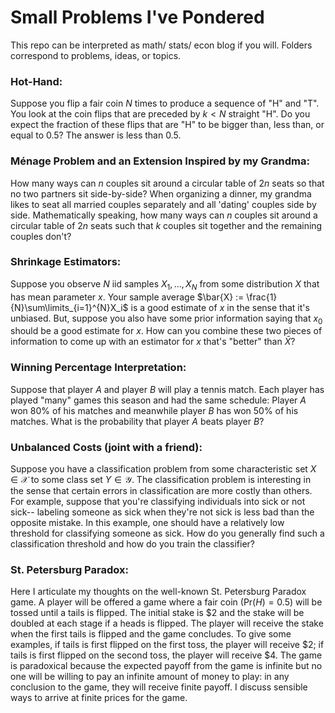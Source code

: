 # Small Problems I've Pondered

This repo can be interpreted as math/ stats/ econ blog if you will. Folders correspond to problems, ideas, or topics.

### Hot-Hand:

Suppose you flip a fair coin $N$ times to produce a sequence of "H" and "T". You look at the coin flips that are preceded by $k < N$ straight "H". Do you expect the fraction of these flips that are "H" to be bigger than, less than, or equal to $0.5$? The answer is less than $0.5$.

### Ménage Problem and an Extension Inspired by my Grandma: 

How many ways can $n$ couples sit around a circular table of $2n$ seats so that no two partners sit side-by-side? When organizing a dinner, my grandma likes to seat all married couples separately and all 'dating' couples side by side. Mathematically speaking, how many ways can $n$ couples sit around a circular table of $2n$ seats such that $k$ couples sit together and the remaining couples don't?

### Shrinkage Estimators:

Suppose you observe $N$ iid samples $X_1,...,X_N$ from some distribution $X$ that has mean parameter $x$. Your sample average $\bar{X} := \frac{1}{N}\sum\limits_{i=1}^{N}X_i$ is a good estimate of $x$ in the sense that it's unbiased. But, suppose you also have some prior information saying that $x_0$ should be a good estimate for $x$. How can you combine these two pieces of information to come up with an estimator for $x$ that's "better" than $\bar{X}$?

### Winning Percentage Interpretation:

Suppose that player $A$ and player $B$ will play a tennis match. Each player has played "many" games this season and had the same schedule: Player $A$ won $80$\% of his matches and meanwhile player $B$ has won $50$\% of his matches. What is the probability that player $A$ beats player $B$?

### Unbalanced Costs (joint with a friend):

Suppose you have a classification problem from some characteristic set $X \in \mathcal{X}$ to some class set $Y \in \mathcal{Y}$. The classification problem is interesting in the sense that certain errors in classification are more costly than others. For example, suppose that you're classifying individuals into sick or not sick-- labeling someone as sick when they're not sick is less bad than the opposite mistake. In this example, one should have a relatively low threshold for classifying someone as sick. How do you generally find such a classification threshold and how do you train the classifier?

### St. Petersburg Paradox:

Here I articulate my thoughts on the well-known St. Petersburg Paradox game. A player will be offered a game where a fair coin ($\text{Pr}(H) = 0.5$) will be tossed until a tails is flipped. The initial stake is \$2 and the stake will be doubled at each stage if a heads is flipped. The player will receive the stake when the first tails is flipped and the game concludes. To give some examples, if tails is first flipped on the first toss, the player will receive \$2; if tails is first flipped on the second toss, the player will receive \$4. The game is paradoxical because the expected payoff from the game is infinite but no one will be willing to pay an infinite amount of money to play: in any conclusion to the game, they will receive finite payoff. I discuss sensible ways to arrive at finite prices for the game.
